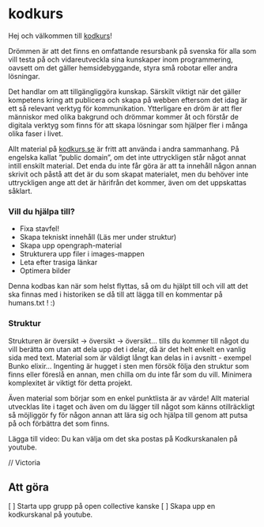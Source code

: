 # kodkurs

Hej och välkommen till [kodkurs](http://kodkurs.se)!

Drömmen är att det finns en omfattande resursbank på svenska för alla som vill testa på och vidareutveckla sina kunskaper inom programmering, oavsett om det gäller hemsidebyggande, styra små robotar eller andra lösningar.

Det handlar om att tillgängliggöra kunskap. Särskilt viktigt när det gäller kompetens kring att publicera och skapa på webben eftersom det idag är ett så relevant verktyg för kommunikation. Ytterligare en dröm är att fler människor med olika bakgrund och drömmar kommer åt och förstår de digitala verktyg som finns för att skapa lösningar som hjälper fler i många olika faser i livet.

Allt material på [kodkurs.se](http://kodkurs.se) är fritt att använda i andra sammanhang. På engelska kallat ”public domain”, om det inte uttryckligen står något annat intill enskilt material. Det enda du inte får göra är att ta innehåll någon annan skrivit och påstå att det är du som skapat materialet, men du behöver inte uttryckligen ange att det är härifrån det kommer, även om det uppskattas såklart.


### Vill du hjälpa till?
- Fixa stavfel!
- Skapa tekniskt innehåll (Läs mer under struktur)
- Skapa upp opengraph-material
- Strukturera upp filer i images-mappen
- Leta efter trasiga länkar
- Optimera bilder

Denna kodbas kan när som helst flyttas, så om du hjälpt till och vill att det ska finnas med i historiken se då till att lägga till en kommentar på humans.txt ! :)

### Struktur
Strukturen är översikt -> översikt -> översikt... tills du kommer till något du vill berätta om utan att dela upp det i delar, då är det helt enkelt en vanlig sida med text.
Material som är väldigt långt kan delas in i avsnitt - exempel Bunko elixir...
Ingenting är hugget i sten men försök följa den struktur som finns eller föreslå en annan, men chilla om du inte får som du vill. Minimera komplexitet är viktigt för detta projekt.

Även material som börjar som en enkel punktlista är av värde! Allt material utvecklas lite i taget och även om du lägger till något som känns otillräckligt så möjliggör fy för någon annan att lära sig och hjälpa till genom att putsa på och förbättra det som finns.

Lägga till video:
Du kan välja om det ska postas på Kodkurskanalen på youtube.



// Victoria



## Att göra
[ ] Starta upp grupp på open collective kanske
[ ] Skapa upp en kodkurskanal på youtube.
